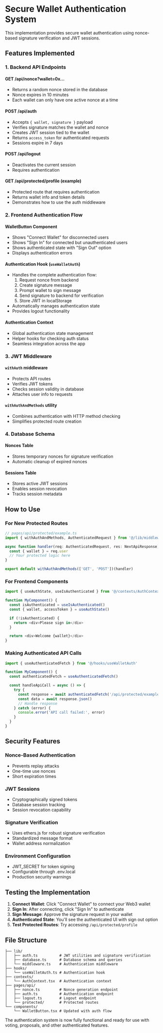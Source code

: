 # Secure Wallet Authentication System

This implementation provides secure wallet authentication using nonce-based signature verification and JWT sessions.

## Features Implemented

### 1. Backend API Endpoints

#### GET /api/nonce?wallet=0x...
- Returns a random nonce stored in the database
- Nonce expires in 10 minutes
- Each wallet can only have one active nonce at a time

#### POST /api/auth
- Accepts `{ wallet, signature }` payload
- Verifies signature matches the wallet and nonce
- Creates JWT session tied to the wallet
- Returns `access_token` for authenticated requests
- Sessions expire in 7 days

#### POST /api/logout
- Deactivates the current session
- Requires authentication

#### GET /api/protected/profile (example)
- Protected route that requires authentication
- Returns wallet info and token details
- Demonstrates how to use the auth middleware

### 2. Frontend Authentication Flow

#### WalletButton Component
- Shows "Connect Wallet" for disconnected users
- Shows "Sign In" for connected but unauthenticated users
- Shows authenticated state with "Sign Out" option
- Displays authentication errors

#### Authentication Hook (`useWalletAuth`)
- Handles the complete authentication flow:
  1. Request nonce from backend
  2. Create signature message
  3. Prompt wallet to sign message
  4. Send signature to backend for verification
  5. Store JWT in localStorage
- Automatically manages authentication state
- Provides logout functionality

#### Authentication Context
- Global authentication state management
- Helper hooks for checking auth status
- Seamless integration across the app

### 3. JWT Middleware

#### `withAuth` middleware
- Protects API routes
- Verifies JWT tokens
- Checks session validity in database
- Attaches user info to requests

#### `withAuthAndMethods` utility
- Combines authentication with HTTP method checking
- Simplifies protected route creation

### 4. Database Schema

#### Nonces Table
- Stores temporary nonces for signature verification
- Automatic cleanup of expired nonces

#### Sessions Table
- Stores active JWT sessions
- Enables session revocation
- Tracks session metadata

## How to Use

### For New Protected Routes

```typescript
// pages/api/protected/example.ts
import { withAuthAndMethods, AuthenticatedRequest } from '@/lib/middleware'

async function handler(req: AuthenticatedRequest, res: NextApiResponse) {
  const { wallet } = req.user
  // Your protected logic here
}

export default withAuthAndMethods(['GET', 'POST'])(handler)
```

### For Frontend Components

```typescript
import { useAuthState, useIsAuthenticated } from '@/contexts/AuthContext'

function MyComponent() {
  const isAuthenticated = useIsAuthenticated()
  const { wallet, accessToken } = useAuthState()

  if (!isAuthenticated) {
    return <div>Please sign in</div>
  }

  return <div>Welcome {wallet}</div>
}
```

### Making Authenticated API Calls

```typescript
import { useAuthenticatedFetch } from '@/hooks/useWalletAuth'

function MyComponent() {
  const authenticatedFetch = useAuthenticatedFetch()

  const handleApiCall = async () => {
    try {
      const response = await authenticatedFetch('/api/protected/example')
      const data = await response.json()
      // Handle response
    } catch (error) {
      console.error('API call failed:', error)
    }
  }
}
```

## Security Features

### Nonce-Based Authentication
- Prevents replay attacks
- One-time use nonces
- Short expiration times

### JWT Sessions
- Cryptographically signed tokens
- Database session tracking
- Session revocation capability

### Signature Verification
- Uses ethers.js for robust signature verification
- Standardized message format
- Wallet address normalization

### Environment Configuration
- JWT_SECRET for token signing
- Configurable through .env.local
- Production security warnings

## Testing the Implementation

1. **Connect Wallet**: Click "Connect Wallet" to connect your Web3 wallet
2. **Sign In**: After connecting, click "Sign In" to authenticate
3. **Sign Message**: Approve the signature request in your wallet
4. **Authenticated State**: You'll see the authenticated UI with sign out option
5. **Test Protected Routes**: Try accessing `/api/protected/profile`

## File Structure

```
├── lib/
│   ├── auth.ts          # JWT utilities and signature verification
│   ├── database.ts      # Database schema and queries
│   └── middleware.ts    # Authentication middleware
├── hooks/
│   └── useWalletAuth.ts # Authentication hook
├── contexts/
│   └── AuthContext.tsx  # Authentication context
├── pages/api/
│   ├── nonce.ts         # Nonce generation endpoint
│   ├── auth.ts          # Authentication endpoint
│   ├── logout.ts        # Logout endpoint
│   └── protected/       # Protected routes
└── components/
    └── WalletButton.tsx # Updated with auth flow
```

The authentication system is now fully functional and ready for use with voting, proposals, and other authenticated features.